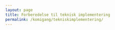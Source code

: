 ```yaml
---
layout: page
title: Forberedelse til teknisk implementering
permalink: /komigang/tekniskimplementering/
---
```


